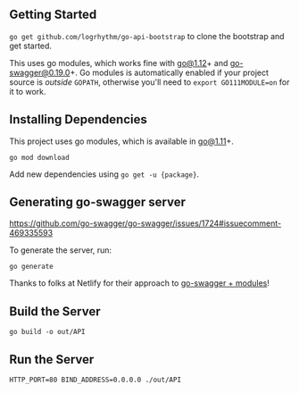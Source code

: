 ## Getting Started

`go get github.com/logrhythm/go-api-bootstrap` to clone the bootstrap and get started.

This uses go modules, which works fine with go@1.12+ and go-swagger@0.19.0+. Go modules is automatically enabled if your project source is *outside* `GOPATH`, otherwise you'll need to `export GO111MODULE=on` for it to work.

## Installing Dependencies

This project uses go modules, which is available in go@1.11+.

```
go mod download
```

Add new dependencies using `go get -u {package}`.

## Generating go-swagger server

https://github.com/go-swagger/go-swagger/issues/1724#issuecomment-469335593

To generate the server, run:

```
go generate
```

Thanks to folks at Netlify for their approach to [go-swagger + modules](
https://github.com/go-swagger/go-swagger/issues/1724#issuecomment-469335593)!

## Build the Server

```
go build -o out/API
```

## Run the Server

```
HTTP_PORT=80 BIND_ADDRESS=0.0.0.0 ./out/API
```
